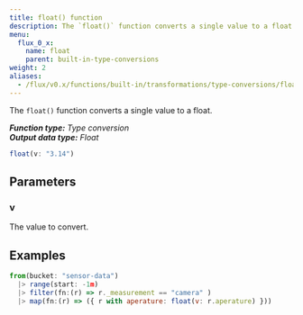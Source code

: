```yaml
---
title: float() function
description: The `float()` function converts a single value to a float.
menu:
  flux_0_x:
    name: float
    parent: built-in-type-conversions
weight: 2
aliases:
  - /flux/v0.x/functions/built-in/transformations/type-conversions/float/
---
```


The `float()` function converts a single value to a float.

_**Function type:** Type conversion_  
_**Output data type:** Float_

```js
float(v: "3.14")
```

## Parameters

### v
The value to convert.

## Examples
```js
from(bucket: "sensor-data")
  |> range(start: -1m)
  |> filter(fn:(r) => r._measurement == "camera" )
  |> map(fn:(r) => ({ r with aperature: float(v: r.aperature) }))
```
